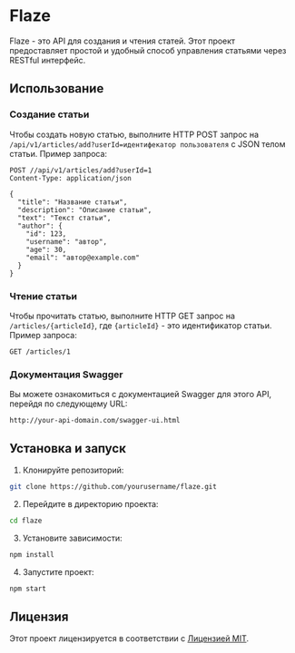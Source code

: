 # Flaze

Flaze - это API для создания и чтения статей. Этот проект предоставляет простой и удобный способ управления статьями через RESTful интерфейс.

## Использование

### Создание статьи

Чтобы создать новую статью, выполните HTTP POST запрос на `/api/v1/articles/add?userId=идентифекатор пользователя` с JSON телом статьи. Пример запроса:

```http
POST //api/v1/articles/add?userId=1
Content-Type: application/json

{
  "title": "Название статьи",
  "description": "Описание статьи",
  "text": "Текст статьи",
  "author": {
    "id": 123,
    "username": "автор",
    "age": 30,
    "email": "автор@example.com"
  }
}
```

### Чтение статьи

Чтобы прочитать статью, выполните HTTP GET запрос на `/articles/{articleId}`, где `{articleId}` - это идентификатор статьи. Пример запроса:

```http
GET /articles/1
```

### Документация Swagger

Вы можете ознакомиться с документацией Swagger для этого API, перейдя по следующему URL:

```
http://your-api-domain.com/swagger-ui.html
```

## Установка и запуск

1. Клонируйте репозиторий:

```bash
git clone https://github.com/yourusername/flaze.git
```

2. Перейдите в директорию проекта:

```bash
cd flaze
```

3. Установите зависимости:

```bash
npm install
```

4. Запустите проект:

```bash
npm start
```

## Лицензия

Этот проект лицензируется в соответствии с [Лицензией MIT](LICENSE).